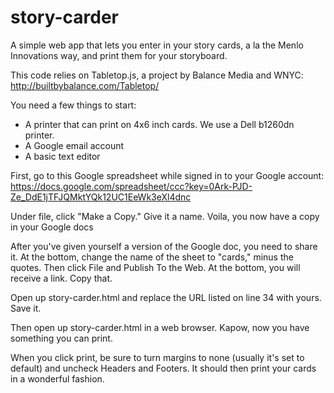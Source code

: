 story-carder
============

A simple web app that lets you enter in your story cards, a la the Menlo Innovations way, and print them for your storyboard.

This code relies on Tabletop.js, a project by Balance Media and WNYC: http://builtbybalance.com/Tabletop/

You need a few things to start:
* A printer that can print on 4x6 inch cards. We use a Dell b1260dn printer.
* A Google email account
* A basic text editor

First, go to this Google spreadsheet while signed in to your Google account: https://docs.google.com/spreadsheet/ccc?key=0Ark-PJD-Ze_DdE1jTFJQMktYQk12UC1EeWk3eXl4dnc

Under file, click "Make a Copy." Give it a name. Voila, you now have a copy in your Google docs

After you've given yourself a version of the Google doc, you need to share it. At the bottom, change the name of the sheet to "cards," minus the quotes. Then click File and Publish To the Web. At the bottom, you will receive a link. Copy that.

Open up story-carder.html and replace the URL listed on line 34 with yours. Save it.

Then open up story-carder.html in a web browser. Kapow, now you have something you can print.

When you click print, be sure to turn margins to none (usually it's set to default) and uncheck Headers and Footers. It should then print your cards in a wonderful fashion.
